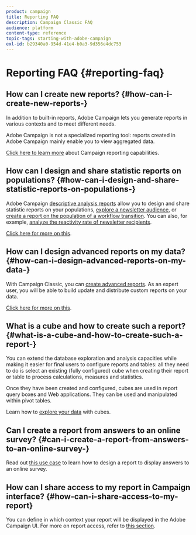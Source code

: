 ```yaml
---
product: campaign
title: Reporting FAQ
description: Campaign Classic FAQ
audience: platform
content-type: reference
topic-tags: starting-with-adobe-campaign
exl-id: b29340a0-954d-41e4-b0a3-9d356e4dc753
---
```

# Reporting FAQ {#reporting-faq}

## How can I create new reports? {#how-can-i-create-new-reports-}

In addition to built-in reports, Adobe Campaign lets you generate reports in various contexts and to meet different needs.

Adobe Campaign is not a specialized reporting tool: reports created in Adobe Campaign mainly enable you to view aggregated data.

[Click here to learn more](../../reporting/using/about-adobe-campaign-reporting-tools.md) about Campaign reporting capabilities.

## How can I design and share statistic reports on populations? {#how-can-i-design-and-share-statistic-reports-on-populations-}

Adobe Campaign [descriptive analysis reports](../../reporting/using/about-descriptive-analysis.md) allow you to design and share statistic reports on your populations, [explore a newsletter audience](../../reporting/using/use-cases.md#analyzing-a-population), or [create a report on the population of a workflow transition](../../reporting/using/use-cases.md#analyzing-a-transition-target-in-a-workflow). You can also, for example, [analyze the reactivity rate of newsletter recipients](../../reporting/using/use-cases.md#analyzing-recipient-tracking-logs).

[Click here for more on this](../../reporting/using/about-descriptive-analysis.md).

## How can I design advanced reports on my data? {#how-can-i-design-advanced-reports-on-my-data-}

With Campaign Classic, you can [create advanced reports](../../reporting/using/about-reports-creation-in-campaign.md). As an expert user, you will be able to build update and distribute custom reports on your data.

[Click here for more on this](../../reporting/using/about-reports-creation-in-campaign.md).

## What is a cube and how to create such a report? {#what-is-a-cube-and-how-to-create-such-a-report-}

You can extend the database exploration and analysis capacities while making it easier for final users to configure reports and tables: all they need to do is select an existing (fully configured) cube when creating their report or table to process calculations, measures and statistics.

Once they have been created and configured, cubes are used in report query boxes and Web applications. They can be used and manipulated within pivot tables.

Learn how to [explore your data](../../reporting/using/using-cubes-to-explore-data.md) with cubes.

## Can I create a report from answers to an online survey? {#can-i-create-a-report-from-answers-to-an-online-survey-}

Read out [this use case](../../surveys/using/use-case--displaying-report-on-answers-to-an-online-survey.md) to learn how to design a report to display answers to an online survey.

## How can I share access to my report in Campaign interface? {#how-can-i-share-access-to-my-report}

You can define in which context your report will be displayed in the Adobe Campaign UI. For more on report access, refer to [this section](../../reporting/using/configuring-access-to-the-report.md).
